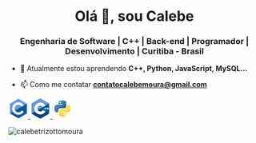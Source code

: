 <h1 align="center">Olá 👋, sou Calebe</h1>
<h3 align="center">Engenharia de Software | C++ | Back-end | Programador | Desenvolvimento | Curitiba - Brasil</h3>

- 🌱 Atualmente estou aprendendo **C++, Python, JavaScript, MySQL...**

- 📫 Como me contatar **contatocalebemoura@gmail.com**

</h3>
<p align="left"> <a href="https://www.cprogramming.com/" target="_blank" rel="noreferrer"> <img src="https://raw.githubusercontent.com/devicons/devicon/master/icons/c/c-original.svg" alt="c" width="40" height="40"/> </a> <a href="https://www.w3schools.com/cpp /" target="_blank" rel="noreferrer"> <img src="https://raw.githubusercontent.com/devicons/devicon/master/icons/cplusplus/cplusplus-original.svg" alt="cplusplus" width="40" height="40"/> </a> <a href="https://git-scm.com/" target="_blank" rel="noreferrer"> <im g src="https://www.vectorlogo.zone/logos/git-scm/git-scm-icon.svg" alt="git" width="40" height="40"/> </a> <a href="https://www.python.org" target="_blank" rel="noreferrer"> <img src="https://raw.githubusercontent.com/devicons/devicon/master/icons/python/python-original.svg" alt="python" width="40" height="40 "/> </a> </p>

<p><img align="left" src="https://github-readme-stats.vercel.app/api/top-langs?username=calebetrizottomoura&show_icons=true&locale=en&layout=compact" alt="calebetrizottomoura" /></p> <p> 

<!---
- 👋 Hi, I’m @CalebeTrizottoMoura
- 👀 I’m interested in ...
- 🌱 I’m currently learning ...
- 💞️ I’m looking to collaborate on ...
- 📫 How to reach me ...
CalebeTrizottoMoura/CalebeTrizottoMoura is a ✨ special ✨ repository because its `README.md` (this file) appears on your GitHub profile.
You can click the Preview link to take a look at your changes.
--->
